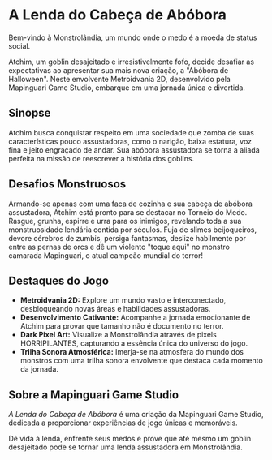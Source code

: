 # A Lenda do Cabeça de Abóbora
Bem-vindo à Monstrolândia, um mundo onde o medo é a moeda de status social.

Atchim, um goblin desajeitado e irresistivelmente fofo, decide desafiar as expectativas ao apresentar sua mais nova criação, a "Abóbora de Halloween". Neste envolvente Metroidvania 2D, desenvolvido pela Mapinguari Game Studio, embarque em uma jornada única e divertida.

## Sinopse
Atchim busca conquistar respeito em uma sociedade que zomba de suas características pouco assustadoras, como o narigão, baixa estatura, voz fina e jeito engraçado de andar. Sua abóbora assustadora se torna a aliada perfeita na missão de reescrever a história dos goblins.

## Desafios Monstruosos
Armando-se apenas com uma faca de cozinha e sua cabeça de abóbora assustadora, Atchim está pronto para se destacar no Torneio do Medo. Rasgue, grunha, espirre e urra para os inimigos, revelando toda a sua monstruosidade lendária contida por séculos. Fuja de slimes beijoqueiros, devore cérebros de zumbis, persiga fantasmas, deslize habilmente por entre as pernas de orcs e dê um violento "toque aqui" no monstro camarada Mapinguari, o atual campeão mundial do terror!

## Destaques do Jogo
- **Metroidvania 2D:** Explore um mundo vasto e interconectado, desbloqueando novas áreas e habilidades assustadoras.
- **Desenvolvimento Cativante:** Acompanhe a jornada emocionante de Atchim para provar que tamanho não é documento no terror.
- **Dark Pixel Art:** Visualize a Monstrolândia através de pixels HORRIPILANTES, capturando a essência única do universo do jogo.
- **Trilha Sonora Atmosférica:** Imerja-se na atmosfera do mundo dos monstros com uma trilha sonora envolvente que destaca cada momento da jornada.

## Sobre a Mapinguari Game Studio
*A Lenda do Cabeça de Abóbora* é uma criação da Mapinguari Game Studio, dedicada a proporcionar experiências de jogo únicas e memoráveis.

Dê vida à lenda, enfrente seus medos e prove que até mesmo um goblin desajeitado pode se tornar uma lenda assustadora em Monstrolândia.
